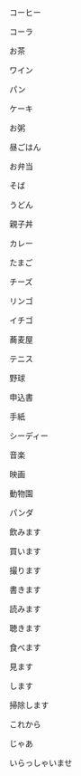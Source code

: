 コーヒー

コーラ

お茶

ワイン

パン

ケーキ

お粥

昼ごはん

お弁当

そば

うどん

親子丼

カレー

たまご

チーズ

リンゴ

イチゴ

蕎麦屋

テニス

野球

申込書

手紙

シーディー

音楽


映画

動物園

パンダ

飲みます

買います

撮ります

書きます

読みます

聴きます

食べます

見ます

します

掃除します

これから

じゃあ

いらっしゃいませ
